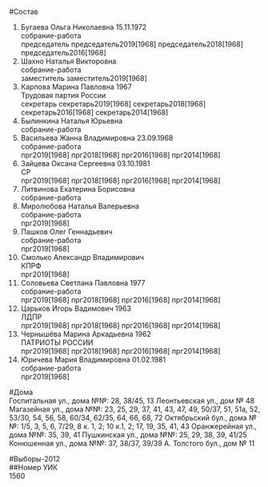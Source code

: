 #Состав  
1. Бугаева Ольга Николаевна 15.11.1972  
    собрание-работа  
    председатель председатель2019[1968] председатель2018[1968] председатель2016[1968]  
2. Шахно Наталья Викторовна  
    собрание-работа  
    заместитель заместитель2019[1968]  
3. Карпова Марина Павловна 1967  
    Трудовая партия России  
    секретарь секретарь2019[1968] секретарь2018[1968] секретарь2016[1968] секретарь2014[1968]  
4. Былинкина Наталья Юрьевна  
    собрание-работа  
5. Васильева Жанна Владимировна 23.09.1968  
    собрание-работа  
    прг2019[1968] прг2018[1968] прг2016[1968] прг2014[1968]  
6. Зайцева Оксана Сергеевна 03.10.1981  
    СР  
    прг2019[1968] прг2018[1968] прг2016[1968] прг2014[1968]  
7. Литвинова Екатерина Борисовна  
    собрание-работа  
8. Миролюбова Наталья Валерьевна  
    собрание-работа  
    прг2019[1968]  
9. Пашков Олег Геннадьевич  
    собрание-работа  
    прг2019[1968]  
10. Смолько Александр Владимирович  
    КПРФ  
    прг2019[1968]  
11. Соловьева Светлана Павловна 1977  
    собрание-работа  
    прг2019[1968] прг2018[1968] прг2016[1968] прг2014[1968]  
12. Царьков Игорь Вадимович 1963  
    ЛДПР  
    прг2019[1968] прг2018[1968] прг2016[1968] прг2014[1968]  
13. Чернышёва Марина Аркадьевна 1962  
    ПАТРИОТЫ РОССИИ  
    прг2019[1968] прг2018[1968] прг2016[1968] прг2014[1968]  
14. Юричева Мария Владимировна 01.02.1981  
    собрание-работа  
    прг2019[1968]  
  
#Дома  
Госпитальная ул., дома №№: 28, 38/45, 13 Леонтьевская ул., дом № 48 Магазейная ул., дома №№: 23, 25, 29, 37, 41, 43, 47, 49, 50/37, 51, 51а, 52, 53/30, 54, 56, 58, 60/34, 62/35, 64, 66, 68, 72  Октябрьский бул., дома №№: 1/5, 3, 5, 6, 7/29, 8 к. 1, 2; 10 к.1, 2; 17, 19, 35, 41, 43 Оранжерейная ул., дома №№: 35, 39, 41 Пушкинская ул., дома №№: 25, 29, 38, 39, 41/25 Конюшенная ул., дома №№: 37, 38/37, 39/39  А. Толстого бул., дом № 11  
  
#Выборы-2012  
##Номер УИК  
1560  
